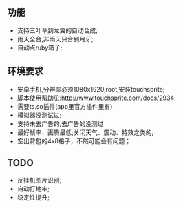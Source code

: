 
功能
---
- 支持三叶草到龙翼的自动合成;
- 雨天全合,非雨天只合到月牙;
- 自动点ruby箱子;

环境要求
---
- 安卓手机,分辨率必须1080x1920,root,安装touchsprite;
- 脚本使用帮助见:http://www.touchsprite.com/docs/2934;
- 需要ts.so插件(app里官方插件里有)
- 模拟器没测试过;
- 支持未去广告的,去广告的没测过
- 最好帧率、画质最低;关闭天气、震动、特效之类的;
- 空出背包的4x8格子，不然可能会有问题；


TODO
---
- 反挂机图片识别;
- 自动打地牢;
- 稳定性提升;


